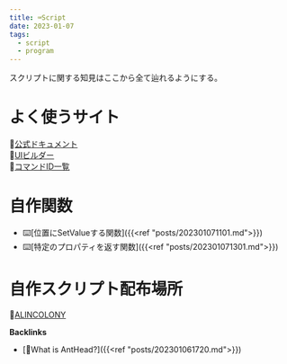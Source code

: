 ```yaml
---
title: ⌨️Script
date: 2023-01-07
tags:
  - script
  - program
---
```


スクリプトに関する知見はここから全て辿れるようにする。

# よく使うサイト
📝[公式ドキュメント](https://ae-scripting.docsforadobe.dev/index.html)  
📝[UIビルダー](https://scriptui.joonas.me/)  
📝[コマンドID一覧](https://bitbucket.org/justin2taylor/workspace/snippets/aLjjBE)  

# 自作関数
- ⌨️[位置にSetValueする関数]({{<ref "posts/202301071101.md">}})
- ⌨️[特定のプロパティを返す関数]({{<ref "posts/202301071301.md">}})

# 自作スクリプト配布場所
🐜[ALINCOLONY](https://www.alinco.shop/plugin-script/)

**Backlinks**
- [🐜What is AntHead?]({{<ref "posts/202301061720.md">}})